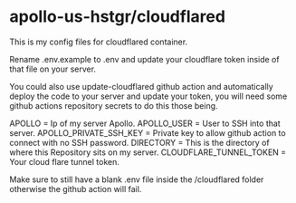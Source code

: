 # apollo-us-hstgr/cloudflared

This is my config files for cloudflared container.

Rename .env.example to .env and update your cloudflare token inside of that file on your server.

You could also use update-cloudflared github action and automatically deploy the code to your server and update your token, you will need some github actions repository secrets to do this those being.

APOLLO = Ip of my server Apollo.
APOLLO_USER = User to SSH into that server.
APOLLO_PRIVATE_SSH_KEY = Private key to allow github action to connect with no SSH password.
DIRECTORY = This is the directory of where this Repository sits on my server.
CLOUDFLARE_TUNNEL_TOKEN = Your cloud flare tunnel token.

Make sure to still have a blank .env file inside the /cloudflared folder otherwise the github action will fail.
